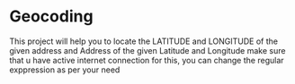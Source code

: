 # Geocoding
This project will help you to locate the LATITUDE and LONGITUDE of the given address and Address of the given Latitude and Longitude
make sure that u have active internet connection for this,
you can change the regular exppression as per your need
